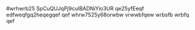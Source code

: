 #wrhwrb25
SpCuQUJqPj9cuIBADNiYio3UR
qe25yfEeqf
edfweqfgq2heqegqef
qef
whrw7525y68orwbw
vrwwbfqew
wrbsfb
wrbfq
qef
